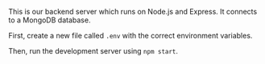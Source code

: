 This is our backend server which runs on Node.js and Express. It connects to a MongoDB database.

First, create a new file called `.env` with the correct environment variables.

Then, run the development server using `npm start`.
